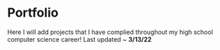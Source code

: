 # Portfolio

Here I will add projects that I have complied throughout my high school computer science career!
Last updated ~ **3/13/22**
